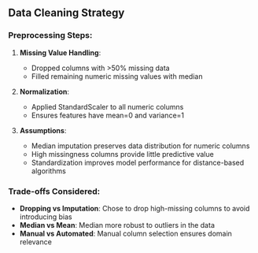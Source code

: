 ## Data Cleaning Strategy

### Preprocessing Steps:
1. **Missing Value Handling**:
   - Dropped columns with >50% missing data
   - Filled remaining numeric missing values with median

2. **Normalization**:
   - Applied StandardScaler to all numeric columns
   - Ensures features have mean=0 and variance=1

3. **Assumptions**:
   - Median imputation preserves data distribution for numeric columns
   - High missingness columns provide little predictive value
   - Standardization improves model performance for distance-based algorithms

### Trade-offs Considered:
- **Dropping vs Imputation**: Chose to drop high-missing columns to avoid introducing bias
- **Median vs Mean**: Median more robust to outliers in the data
- **Manual vs Automated**: Manual column selection ensures domain relevance